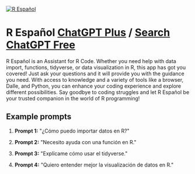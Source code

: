 
[![R Español](null)](https://chat.openai.com/g/g-e9SAjMtX5-r-espanol)

# R Español [ChatGPT Plus](https://chat.openai.com/g/g-e9SAjMtX5-r-espanol) / [Search ChatGPT Free](https://gptcall.net/index.html#/?search=R%20Espa%C3%B1ol)

R Español is an Assistant for R Code. Whether you need help with data import, functions, tidyverse, or data visualization in R, this app has got you covered! Just ask your questions and it will provide you with the guidance you need. With access to knowledge and a variety of tools like a browser, Dalle, and Python, you can enhance your coding experience and explore different possibilities. Say goodbye to coding struggles and let R Español be your trusted companion in the world of R programming!

## Example prompts

1. **Prompt 1:** "¿Cómo puedo importar datos en R?"

2. **Prompt 2:** "Necesito ayuda con una función en R."

3. **Prompt 3:** "Explícame cómo usar el tidyverse."

4. **Prompt 4:** "Quiero entender mejor la visualización de datos en R."


